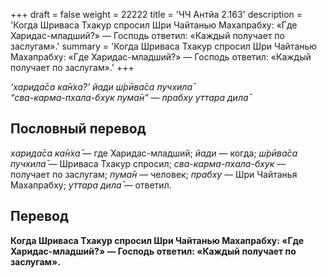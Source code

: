 +++
draft = false
weight = 22222
title = 'ЧЧ Антйа 2.163'
description = 'Когда Шриваса Тхакур спросил Шри Чайтанью Махапрабху: «Где Харидас-младший?» — Господь ответил: «Каждый получает по заслугам».'
summary = 'Когда Шриваса Тхакур спросил Шри Чайтанью Махапрабху: «Где Харидас-младший?» — Господь ответил: «Каждый получает по заслугам».'
+++

_‘харида̄са ка̄н̇ха̄?’ йади ш́рӣва̄са пучхила̄  
“сва-карма-пхала-бхук пума̄н” — прабху уттара дила̄_

## Пословный перевод

_харида̄са_ _ка̄н̇ха̄_ — где Харидас-младший; _йади_ — когда; _ш́рӣва̄са_ _пучхила̄_ — Шриваса Тхакур спросил; _сва_\-_карма_\-_пхала_\-_бхук_ — получает по заслугам; _пума̄н_ — человек; _прабху_ — Шри Чайтанья Махапрабху; _уттара_ _дила̄_ — ответил.

## Перевод

**Когда Шриваса Тхакур спросил Шри Чайтанью Махапрабху: «Где Харидас-младший?» — Господь ответил: «Каждый получает по заслугам».**
